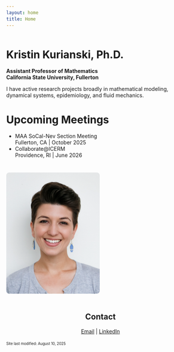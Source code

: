 ```yaml
---
layout: home
title: Home
---
```

<div style="display: flex; align-items: flex-start; gap: 1.5rem; flex-wrap: wrap;">
  <div style="flex: 1; min-width: 250px;">
    <h1>Kristin Kurianski, Ph.D.</h1>
    <p><strong>Assistant Professor of Mathematics<br />
    California State University, Fullerton</strong></p>
    <p>I have active research projects broadly in mathematical modeling, dynamical systems, epidemiology, and fluid mechanics.</p>
    <h1>Upcoming Meetings</h1>
    <ul>
      <li>
        MAA SoCal-Nev Section Meeting<br />Fullerton, CA | October 2025
      </li>
      <li>
        Collaborate@ICERM<br />Providence, RI | June 2026
      </li>
    </ul>
  </div>
  <div style="flex: 0 0 250px; align-self: flex-start;">
    <img src="/images/2022_0Kurianski_headshot.png" alt="Kristin Kurianski headshot" style="max-width: 100%; border-radius: 8px; margin-top: 0;" />
  </div>
</div>
<br />

<h2 style="text-align:center;">Contact</h2>
<div style="text-align:center;">
  <a href="mailto:kkurianski@fullerton.edu">Email</a> | 
  <a href="https://www.linkedin.com/in/kristin-kurianski">LinkedIn</a>
</div>

<p><sup><sub>Site last modified: August 10, 2025</sub></sup></p>
